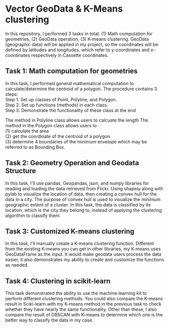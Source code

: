 # Vector GeoData & K-Means clustering
In this repository, I performed 3 tasks in total. (1) Math computation for geometries, (2) GeoData operation, (3) K-means clustering.
GeoData (geographic data) will be applied in my project, so the coordinates will be defined by latitudes and longitudes, which refer to y-coordinates and x-coordinates respectively in Cassette coordinates.

## Task 1: Math computation for geometries
<p>
  In this task, I performed general mathematical computation to calculate/determine the centroid of a polygon.
  The procedure contains 3 steps:<br>
  Step 1. Set up classes of Point, Polyline, and Polygon.<br>
  Step 2. Set up functions (methods) in each class.<br>
  Step 3. Demonstrate the functionality of these class at the end<br>
</p>
<p>
  The method in Polyline class allows users to calcuate the length
  The method in the Polygon class allows users to <br>
  (1) calculate the area<br> 
  (2) get the coordinate of the centroid of a polygon <br>
  (3) determine 4 boundaries of the minimum envelope which may be referred to as Bounding Box.
 </p>

## Task 2: Geometry Operation and Geodata Structure
<p>
  In this task, I'll use pandas, Geopandas, json, and numpy libraries for reading and loading the data retrieved from Flickr. Using shapely along with pylab to visualize the location of data, then creating a convex hull for the data in a city. The purpose of convex hull is used to visualize the minimum geographic extent of a cluster. In this task, the data is classified by its location, which is the city they belong to, instead of applying the clustering algorithm to classify them.
</p>

## Task 3: Customized K-means clustering
<p>
  In this task, I'll manually create a K-means clustering function. Different from the existing K-means you can get in other libraries, my K-means uses GeoDataFrame as the input. It would make geodata users process the data easier, it also demonstrates my ability to create and customize the functions as needed.
</p>

## Task 4: Clustering in scikit-learn
<p>
  This task demonstrated the ability to use the machine learning kit to perform different clustering methods. You could also compare the K-means result in Sciki-learn with my K-means method in the previous task to check whether they have nearly the same functionality. Other than these, I also compare the result of DBSCAN with K-means to determine which one is the better way to classify the data in my case.
